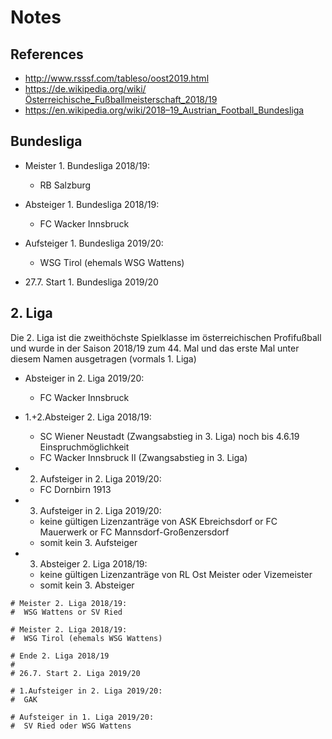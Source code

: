 # Notes

## References

- <http://www.rsssf.com/tableso/oost2019.html>
- <https://de.wikipedia.org/wiki/Österreichische_Fußballmeisterschaft_2018/19>
- <https://en.wikipedia.org/wiki/2018–19_Austrian_Football_Bundesliga>


## Bundesliga

- Meister 1. Bundesliga 2018/19:
  -  RB Salzburg

- Absteiger 1. Bundesliga 2018/19:
  - FC Wacker Innsbruck

- Aufsteiger 1. Bundesliga 2019/20:
  - WSG Tirol (ehemals WSG Wattens)


- 27.7. Start 1. Bundesliga 2019/20


## 2. Liga

Die 2. Liga ist die zweithöchste Spielklasse im österreichischen Profifußball und wurde in der Saison 2018/19 zum 44. Mal und das erste Mal unter diesem Namen ausgetragen  (vormals 1. Liga)


- Absteiger in 2. Liga 2019/20:
  -  FC Wacker Innsbruck

- 1.+2.Absteiger 2. Liga 2018/19:
  -  SC Wiener Neustadt (Zwangsabstieg in 3. Liga) noch bis 4.6.19 Einspruchmöglichkeit
  -  FC Wacker Innsbruck II (Zwangsabstieg in 3. Liga)

- 2. Aufsteiger in 2. Liga 2019/20:
  -  FC Dornbirn 1913

- 3. Aufsteiger in 2. Liga 2019/20:
  -  keine gültigen Lizenzanträge von ASK Ebreichsdorf or FC Mauerwerk or FC Mannsdorf-Großenzersdorf
  -  somit kein 3. Aufsteiger

- 3. Absteiger 2. Liga 2018/19:
  -  keine gültigen Lizenzanträge von RL Ost Meister oder Vizemeister
  -  somit kein 3. Absteiger

```
# Meister 2. Liga 2018/19:
#  WSG Wattens or SV Ried

# Meister 2. Liga 2018/19:
#  WSG Tirol (ehemals WSG Wattens)

# Ende 2. Liga 2018/19
#
# 26.7. Start 2. Liga 2019/20

# 1.Aufsteiger in 2. Liga 2019/20:
#  GAK

# Aufsteiger in 1. Liga 2019/20:
#  SV Ried oder WSG Wattens
```

